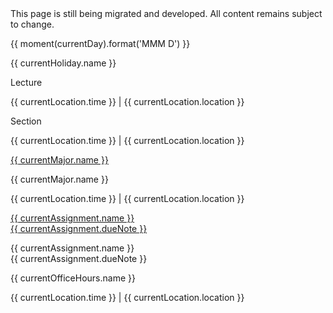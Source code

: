 <div class="alert alert-danger">
This page is still being migrated and developed. All content remains subject to change.
</div>

<html>
  <div class="calendar">
    <div class="week" *ngFor="let currentWeek of datesOfInstructionByWeek()">
      <div class="day" *ngFor="let currentDay of datesOfWeekdaysForWeek(currentWeek)">
        <p>{{ moment(currentDay).format('MMM D') }}</p>
        <!-- 
          -- Holiday
          -->        
        <div *ngFor="let currentHoliday of getHolidaysForDay(currentDay)">
          <div class="holiday">
            <p>{{ currentHoliday.name }}</p>
          </div>
        </div>
        <!--  
          -- Lecture
          --
            <div class="item lecture">
              <br>
              {% if currentlecture.slides != nil %}
                [<a href="{{ site.baseurl }}/{{ currentlecture.slides }}">slides</a>]
              {% endif %}
              {% if currentlecture.panopto != nil %}
                [<a href="{{ currentlecture.panopto }}">video</a>]
              {% endif %}
              {% if currentlecture.slides != nil or currentlecture.video != nil %}
                <br>
              {% endif %}
              <small>
                {% for currentlocationitem in site.data.calendar.locations[currentlocation] %}
                    {{ currentlocationitem.time }} |
                    {{ currentlocationitem.location }}<br>
                {% endfor %}
              </small>
            </div>
          -->
        <div *ngFor="let currentLecture of getLecturesForDay(currentDay)">
          <div class="lecture">
            <!-- Name or placeholder 'Lecture' -->
            <p *ngIf="currentLecture.name" [innerHTML]="currentLecture.name"></p>
            <p *ngIf="!(currentLecture.name)">Lecture</p>
            <div *ngIf="currentLecture.location" class="location">
              <div *ngFor="let currentLocation of currentLecture.location">
                <p>{{ currentLocation.time }} | {{ currentLocation.location }}</p>
              </div>
            </div>            
          </div>
        </div>
        <!-- 
          -- Section
          --
            <div class="item section">
              {% if currentsection.slides != nil %}
                <a href="{{ site.baseurl }}/{{ currentsection.slides }}">
              {% endif %}
                {% if currentsection.name != nil %}
                  {{ currentsection.name }}<br>
                {% else %}
                  Section<br>
                {% endif %}
              {% if currentsection.slides != nil %}
                </a>
              {% endif %}
              <small>
                {% for currentlocationitem in site.data.calendar.locations[currentlocation] %}
                    {{ currentlocationitem.time }} |
                    {{ currentlocationitem.location }}<br>
                {% endfor %}
              </small>
            </div>
          -->
        <div *ngFor="let currentSection of getSectionsForDay(currentDay)">
          <div class="section">
            <!-- Name or placeholder 'Section' -->
            <p *ngIf="currentSection.name" [innerHTML]="currentSection.name"></p>
            <p *ngIf="!(currentSection.name)">Section</p>
            <div *ngIf="currentSection.location" class="location">
              <div *ngFor="let currentLocation of currentSection.location">
                <p>{{ currentLocation.time }} | {{ currentLocation.location }}</p>
              </div>
            </div>            
          </div>
        </div>
        <!--
          -- Major
          --
            {% assign currentlocation = currentmajor.location %}
            <div class="item major">
              {% if currentmajor.link != nil %}<a href="{{ site.baseurl }}/{{ currentmajor.link }}">{% endif %}
                {{ currentmajor.name }}<br>
                {% if currentmajor.link != nil %}</a>{% endif %}
              <small>
                {% for currentlocationitem in site.data.calendar.locations[currentlocation] %}
                    {{ currentlocationitem.time }} |
                    {{ currentlocationitem.location }}<br>
                {% endfor %}
              </small>
            </div>
          -->
        <div *ngFor="let currentMajor of getMajorsForDay(currentDay)">
          <div class="major">
            <!-- If the link exists, apply that -->
            <p *ngIf="currentMajor.link">
              <a href="{{ currentMajor.link }}">
                {{ currentMajor.name }}
              </a>
            </p>
            <!-- Otherwise, identical content but without the link -->
            <p *ngIf="!(currentMajor.link)">
              {{ currentMajor.name }}
            </p>
            <!-- Location if specified -->
            <div *ngIf="currentMajor.location" class="location">
              <div *ngFor="let currentLocation of currentMajor.location">
                <p>{{ currentLocation.time }} | {{ currentLocation.location }}</p>
              </div>
            </div>            
          </div>
        </div>
        <!-- 
          -- Assignments
          --
            <div class="item assignment">
              <small>
                  {% if currentassignment.link != nil %}<a href="{{ site.baseurl }}/{{ currentassignment.link }}">{% endif %}
                  {{ currentassignment.name }}<br>
                  {% if currentassignment.duenote != nil %}{{ currentassignment.duenote }}{% endif %}
                  {% if currentassignment.link != nil %}</a>{% endif %}
              </small>
            </div>
          -->
        <div *ngFor="let currentAssignment of getAssignmentsForDay(currentDay)">
          <div class="assignment">
            <!-- If the link exists, apply that -->
            <p *ngIf="currentAssignment.link">
              <a href="{{ currentAssignment.link }}">
                {{ currentAssignment.name }}
                <ng-container *ngIf="currentAssignment.dueNote">
                  <br>{{ currentAssignment.dueNote }}
                </ng-container>
              </a>
            </p>
            <!-- Otherwise, identical content but without the link -->
            <p *ngIf="!(currentAssignment.link)">
              {{ currentAssignment.name }}
              <ng-container *ngIf="currentAssignment.dueNote">
                <br>{{ currentAssignment.dueNote }}
              </ng-container>
            </p>            
          </div>
        </div>
        <!-- 
          -- Office Hours
          -->
        <div *ngFor="let currentOfficeHours of getOfficeHoursForDay(currentDay)">
          <div class="officeHours">
            <p>{{ currentOfficeHours.name }}</p>
            <div *ngIf="currentOfficeHours.location" class="location">
              <div *ngFor="let currentLocation of currentOfficeHours.location">
                <p>{{ currentLocation.time }} | {{ currentLocation.location }}</p>
              </div>
            </div>            
          </div>
        </div>
        <!-- 
          -- Aways
          -->
        <div *ngFor="let currentAway of getAwaysForDay(currentDay)">
          <div class="away">
            <p [innerHTML]="currentAway.name"></p>
          </div>
        </div>
      </div>
    </div>
  </div>
</html>
